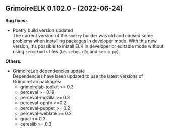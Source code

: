 ## GrimoireELK 0.102.0 - (2022-06-24)

**Bug fixes:**

 * Poetry build version updated\
   The current version of the `poetry` builder was old and caused some
   problems when installing packages in developer mode. With this new
   version, it's possible to install ELK in developer or editable mode
   without using `setuptools` files (i.e. `setup.cfg` and `setup.py`).

**Others:**

 * GrimoireLab dependencies update\
   Dependencies have been updated to use the latest versions of
   GrimoireLab packages:
     - grimoirelab-toolkit >= 0.3
     - perceval >= 0.19
     - perceval-mozilla >= 0.3 
     - perceval-opnfv >=0.2
     - perceval-puppet >= 0.2 
     - perceval-weblate >= 0.2
     - graal >= 0.3
     - cereslib >= 0.3
